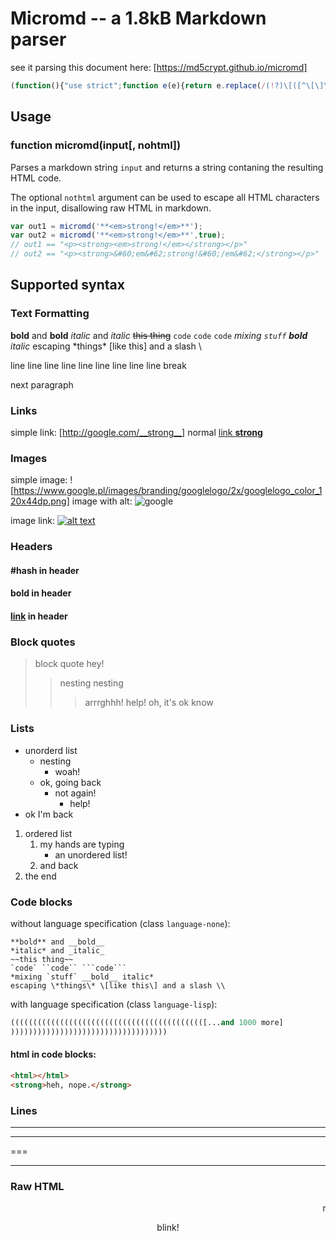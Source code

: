 # Micromd -- a 1.8kB Markdown parser
see it parsing this document here: [https://md5crypt.github.io/micromd]
```javascript
(function(){"use strict";function e(e){return e.replace(/(!?)\[([^\[\]\r\n]+?)\](?:\((.+?)\))?/gm,function(e,r,n,t){var c=(t||n).replace(/[*_~`#=-]/g,function(e){return"\0"+e.charCodeAt(0).toString(16)});return r?'<img alt="'+n+'" src="'+c+'"/>':'<a href="'+c+'">'+(t?n:c)+"</a>"})}function r(e){return e.replace(/(\*{1,2}|_{1,2}|~~|`{1,3})([^\s*~_`]|[^\s*~_`].*?[^\s*~_`])\1/gm,function(e,r,n){var t=c[l[r]];return"<"+t+">"+n+"</"+t+">"})}function n(n,c){return r(r(e(e(c?t(n):n))))}function t(e){return e.replace(/[&<>"']/g,function(e){return"&#"+e.charCodeAt(0)+";"})}var c=["strong","em","del","code"],l={"**":0,__:0,"*":1,_:1,"~~":2,"`":3,"``":3,"```":3};this.micromd=function(e,r){e=e.replace(/\\[\\*_~\[\]`#=>-]/g,function(e){return"\0"+e.charCodeAt(1).toString(16)})+"\n\n";for(var c=/^`{3}([^\s]+)?\s*\n([\s\S]+?)\n`{3}$|^(#+)\s*(.+)$|^([ \t]*)(\d+.|\*)\s+(.+)$|^(>[>\t ]*)(.+)$|^(-{3,}|_{3,}|\*{3,}|={3,}[\t ]*$)|^[\t ]*(.*)$/gm,l="",o="",u=[];;){var a=c.exec(e);if(!a)break;if(c.lastIndex+=!a[0].length,u.length>0&&!(a[6]&&"b"!=u[0][2]||a[8]&&"b"==u[0][2]))for(;u.length;)l+=u.pop();if(a[11])o+=n(a[11],r)+"<br/>";else{if(o&&(l+="<p>"+o.slice(0,-5)+"</p>",o=""),a[6]||a[8]){var g=a[6]?a[5].replace(/    /g,"\t").length+1:a[8].replace(/[^>]/g,"").length,i=a[6]?1==a[6].length?"ul":"ol":"blockquote";for(a[8]&&u.length==g&&(l+="<br/>");u.length>g;)l+=u.pop();for(;u.length<g;)l+="<"+i+">",u.push("</"+i+">");l+=a[6]?"<li>"+n(a[7],r)+"</li>":n(a[9],r)}a[2]?l+='<pre class="language-'+(a[1]||"none")+'"><code>'+t(a[2]).replace(/\u0000/g,"\\\0")+"</code></pre>":a[3]?l+="<h"+a[3].length+">"+n(a[4],r)+"</h"+a[3].length+">":a[10]&&(l+="<hr/>")}}return l.replace(/\u0000(..)/g,function(e,n){return"3e"==n&&r?"&gt;":String.fromCharCode(parseInt(n,16))})}}).call(this);
```

## Usage
### function micromd(input\[, nohtml\])
Parses a markdown string `input` and returns a string contaning the resulting HTML code.

The optional `nothtml` argument can be used to escape all HTML characters in the input, disallowing raw HTML in markdown.

```javascript
var out1 = micromd('**<em>strong!</em>**');
var out2 = micromd('**<em>strong!</em>**',true);
// out1 == "<p><strong><em>strong!</em></strong></p>"
// out2 == "<p><strong>&#60;em&#62;strong!&#60;/em&#62;</strong></p>"
```

## Supported syntax

### Text Formatting

**bold** and __bold__
*italic* and _italic_
~~this thing~~
`code` ``code`` ```code```
*mixing `stuff` __bold__ italic*
escaping \*things\* \[like this\] and a slash \\

line line line line line line line line
line break

next paragraph

### Links

simple link: [http://google.com/__strong__]
normal [link **strong**](http://google.com/__strong__)

### Images

simple image: ![https://www.google.pl/images/branding/googlelogo/2x/googlelogo_color_120x44dp.png]
image with alt: ![google](https://www.google.pl/images/branding/googlelogo/2x/googlelogo_color_120x44dp.png)

image link: [![alt text](https://www.google.pl/images/branding/googlelogo/2x/googlelogo_color_120x44dp.png)](http://google.com)

### Headers

#### #hash in header
#### **bold** in header
#### [link](#) in header

### Block quotes

> block quote
> hey!
> > nesting nesting
> > > arrrghhh!
> > > help!
> oh, it's ok know

### Lists

* unorderd list
    * nesting
        * woah!
    * ok, going back
        * not again!
            * help!
* ok I'm back

1. ordered list
    1. my hands are typing
        * an unordered list!
    2. and back
2. the end

### Code blocks

without language specification (class `language-none`):
```
**bold** and __bold__
*italic* and _italic_
~~this thing~~
`code` ``code`` ```code```
*mixing `stuff` __bold__ italic*
escaping \*things\* \[like this\] and a slash \\
```

with language specification (class `language-lisp`):
```lisp
((((((((((((((((((((((((((((((((((((((((((([...and 1000 more]
)))))))))))))))))))))))))))))))))))
```

#### html in code blocks:

```html
<html></html>
<strong>heh, nope.</strong>
```

### Lines

---
***
===
___

### Raw HTML

<marquee>marquee!</marquee>
<center><blink>blink!</blink></center>